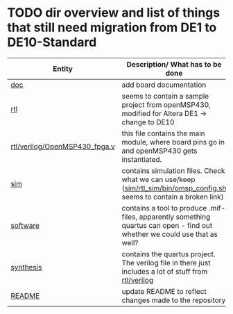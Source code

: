 # TODO dir overview and list of things that still need migration from DE1 to DE10-Standard

| Entity | Description/ What has to be done |
| ------ | -------------------------------- |
| [doc](doc) | add board documentation |
| [rtl](rtl) | seems to contain a sample project from openMSP430, modified for Altera DE1 -> change to DE10 |
| [rtl/verilog/OpenMSP430_fpga.v](rtl/verilog/OpenMSP430_fpga.v) | this file contains the main module, where board pins go in and openMSP430 gets instantiated.
| [sim](sim) | contains simulation files. Check what we can use/keep ([sim/rtl_sim/bin/omsp_config.sh](sim/rtl_sim/bin/omsp_config.sh) seems to contain a broken link) |
| [software](software) | contains a tool to produce .mif-files, apparently something quartus can open - find out whether we could use that as well? |
| [synthesis](synthesis) | contains the quartus project. The verilog file in there just includes a lot of stuff from [rtl/verilog](rtl/verilog) |
| [README](README) | update README to reflect changes made to the repository |
